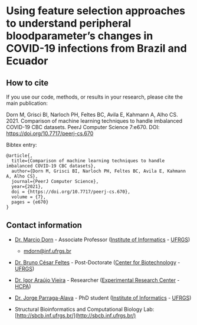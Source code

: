 # Using feature selection approaches to understand peripheral bloodparameter’s changes in COVID-19 infections from Brazil and Ecuador

## How to cite

If you use our code, methods, or results in your research, please cite the main publication:

Dorn M, Grisci BI, Narloch PH, Feltes BC, Avila E, Kahmann A, Alho CS. 2021. Comparison of machine learning techniques to handle imbalanced COVID-19 CBC datasets. PeerJ Computer Science 7:e670. DOI: https://doi.org/10.7717/peerj-cs.670

Bibtex entry:
```
@article{,
  title={Comparison of machine learning techniques to handle imbalanced COVID-19 CBC datasets},
  author={Dorn M, Grisci BI, Narloch PH, Feltes BC, Avila E, Kahmann A, Alho CS},
  journal={PeerJ Computer Science},
  year={2021},
  doi = {https://doi.org/10.7717/peerj-cs.670},
  volume = {7},
  pages = {e670}
}
```

## Contact information

- [Dr. Marcio Dorn](https://orcid.org/0000-0001-8534-3480) - Associate Professor ([Institute of Informatics](https://www.inf.ufrgs.br/site/en) - [UFRGS](http://www.ufrgs.br/english/home))

    - mdorn@inf.ufrgs.br

- [Dr. Bruno César Feltes](https://orcid.org/0000-0002-2825-8295) - Post-Doctorate ([Center for Biotechnology](https://www.ufrgs.br/ppgbcm/?lang=en) - [UFRGS](http://www.ufrgs.br/english/home))
    
- [Dr. Igor Araújo Vieira](https://orcid.org/0000-0003-0557-3521) - Researcher ([Experimental Research Center](https://www.hcpa.edu.br/pesquisa/grupos-de-pesquisa/centro-de-pesquisa-experimental-cpe) - [HCPA](https://www.hcpa.edu.br/))

- [Dr. Jorge Parraga-Alava](https://scholar.google.com/citations?user=KFfidFEAAAAJ&hl=pt-PT) - PhD student ([Institute of Informatics](https://www.inf.ufrgs.br/site/en) - [UFRGS](http://www.ufrgs.br/english/home))

- Structural Bioinformatics and Computational Biology Lab: [http://sbcb.inf.ufrgs.br/](http://sbcb.inf.ufrgs.br/)

